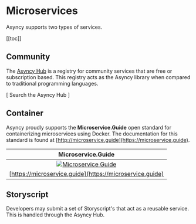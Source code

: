 # Microservices

Asyncy supports two types of services.

[[toc]]


## Community

The [Asyncy Hub](https://hub.asyncy.com) is a registry for community services that are free or subscription based.
This registry acts as the Asyncy library when compared to traditional programming languages.

[ Search the Asyncy Hub ]

## Container

Asyncy proudly supports the **Microservice.Guide** open standard for containerizing microservices using Docker. The documentation for this standard is found at [http://microservice.guide](https://microservice.guide).

| Microservice.Guide |
| :-----: |
| [![Microservice Guide](https://avatars2.githubusercontent.com/u/39149433?s=300&v=4)](https://microservice.guide) |
| [https://microservice.guide](https://microservice.guide) |


## Storyscript

Developers may submit a set of Storyscript's that act as a reusable service.
This is handled through the Asyncy Hub.
